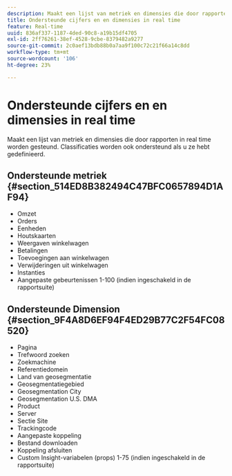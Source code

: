 ```yaml
---
description: Maakt een lijst van metriek en dimensies die door rapporten in real time worden gesteund. Classificaties worden ook ondersteund als u ze hebt gedefinieerd.
title: Ondersteunde cijfers en en dimensies in real time
feature: Real-time
uuid: 836af337-1187-4ded-90c8-a19b15df4705
exl-id: 2ff76261-38ef-4528-9cbe-8379482a9277
source-git-commit: 2c0aef13bdb88b0a7aa9f100c72c21f66a14c8dd
workflow-type: tm+mt
source-wordcount: '106'
ht-degree: 23%

---
```


# Ondersteunde cijfers en en dimensies in real time

Maakt een lijst van metriek en dimensies die door rapporten in real time worden gesteund. Classificaties worden ook ondersteund als u ze hebt gedefinieerd.

## Ondersteunde metriek {#section_514ED8B382494C47BFC0657894D1AF94}

* Omzet
* Orders
* Eenheden
* Houtskaarten
* Weergaven winkelwagen
* Betalingen
* Toevoegingen aan winkelwagen
* Verwijderingen uit winkelwagen
* Instanties
* Aangepaste gebeurtenissen 1-100 (indien ingeschakeld in de rapportsuite)

## Ondersteunde Dimension {#section_9F4A8D6EF94F4ED29B77C2F54FC08520}

* Pagina
* Trefwoord zoeken
* Zoekmachine
* Referentiedomein
* Land van geosegmentatie
* Geosegmentatiegebied
* Geosegmentation City
* Geosegmentation U.S. DMA
* Product
* Server
* Sectie Site
* Trackingcode
* Aangepaste koppeling
* Bestand downloaden
* Koppeling afsluiten
* Custom Insight-variabelen (props) 1-75 (indien ingeschakeld in de rapportsuite)
